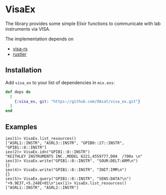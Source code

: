 # VisaEx

The library provides some simple Elixir functions to communicate with lab instruments via VISA.

The implementation depends on
- [visa-rs](https://github.com/TsuITOAR/visa-rs)
- [rustler](https://github.com/rusterlium/rustler)

## Installation

Add `visa_ex` to your list of dependencies in `mix.exs`:

```elixir
def deps do
  [
    {:visa_ex, git: "https://github.com/OAsat/visa_ex.git"}
  ]
end
```

## Examples
```
iex(1)> VisaEx.list_resources()
["ASRL1::INSTR", "ASRL3::INSTR", "GPIB0::27::INSTR", "GPIB1::8::INSTR"]
iex(2)> VisaEx.idn("GPIB1::8::INSTR")
"KEITHLEY INSTRUMENTS INC.,MODEL 6221,4559777,D04  /700x \n"
iex(3)> VisaEx.write("GPIB1::8::INSTR", "SOUR:DELT:ARM\n")
{}
iex(4)> VisaEx.write("GPIB1::8::INSTR", "INIT:IMM\n")
{}
iex(5)> VisaEx.query("GPIB1::8::INSTR", "SENS:DATA?\n")
"+9.9E37,+5.248E+01\n"iex(1)> VisaEx.list_resources()
["ASRL1::INSTR", "ASRL2::INSTR"]
```
